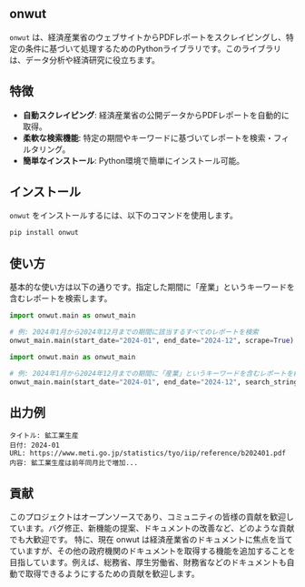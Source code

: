 ## onwut

`onwut` は、経済産業省のウェブサイトからPDFレポートをスクレイピングし、特定の条件に基づいて処理するためのPythonライブラリです。このライブラリは、データ分析や経済研究に役立ちます。

## 特徴
- **自動スクレイピング**: 経済産業省の公開データからPDFレポートを自動的に取得。
- **柔軟な検索機能**: 特定の期間やキーワードに基づいてレポートを検索・フィルタリング。
- **簡単なインストール**: Python環境で簡単にインストール可能。

## インストール
`onwut` をインストールするには、以下のコマンドを使用します。

```bash
pip install onwut
```

## 使い方
基本的な使い方は以下の通りです。指定した期間に「産業」というキーワードを含むレポートを検索します。
```python
import onwut.main as onwut_main

# 例: 2024年1月から2024年12月までの期間に該当するすべてのレポートを検索
onwut_main.main(start_date="2024-01", end_date="2024-12", scrape=True)

```

```python
import onwut.main as onwut_main

# 例: 2024年1月から2024年12月までの期間に「産業」というキーワードを含むレポートを検索
onwut_main.main(start_date="2024-01", end_date="2024-12", search_string="産業", scrape=True)

```
## 出力例
```
タイトル: 鉱工業生産
日付: 2024-01
URL: https://www.meti.go.jp/statistics/tyo/iip/reference/b202401.pdf
内容: 鉱工業生産は前年同月比で増加...
```
## 貢献
このプロジェクトはオープンソースであり、コミュニティの皆様の貢献を歓迎しています。バグ修正、新機能の提案、ドキュメントの改善など、どのような貢献でも大歓迎です。
特に、現在 onwut は経済産業省のドキュメントに焦点を当てていますが、その他の政府機関のドキュメントを取得する機能を追加することを目指しています。例えば、総務省、厚生労働省、財務省などのドキュメントも自動で取得できるようにするための貢献を歓迎します。


